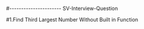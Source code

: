 #---------------------- SV-Interview-Question

#1.Find Third Largest Number Without Built in Function
